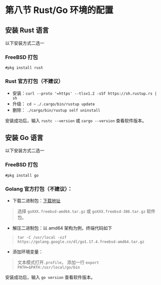 # 第八节 Rust/Go 环境的配置

## 安装 Rust 语言

以下安装方式二选一

### FreeBSD 打包

`#pkg install rust`

### Rust 官方打包（不建议）

* 安装：`curl --proto '=https' --tlsv1.2 -sSf https://sh.rustup.rs | sh`
* 升级： `cd ~` `./.cargo/bin/rustup update`
* 删除： `./cargo/bin/rustup self uninstall`


安装成功后，输入 `rustc --version` 或 `cargo --version` 查看软件版本。


## 安装 Go 语言

以下安装方式二选一

### FreeBSD 打包

`#pkg install go`

### Golang 官方打包（不建议）：

* 下载二进制包：[下载地址](https://golang.google.cn/dl/) 
> 选择 `goXXX.freebsd-amd64.tar.gz` 或 `goXXX.freebsd-386.tar.gz` 软件包。

* 解压二进制包：以 amd64 架构为例，终端代码如下
> `tar -C /usr/local -xzf https://golang.google.cn/dl/go1.17.4.freebsd-amd64.tar.gz`

* 添加环境变量： 
> 文本模式打开`.profile`， 添加一行 `export PATH=$PATH:/usr/local/go/bin`

安装成功后，输入 `go version` 查看软件版本。
